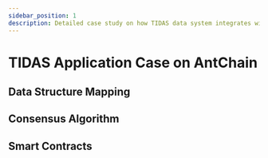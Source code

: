 ```yaml
---
sidebar_position: 1
description: Detailed case study on how TIDAS data system integrates with and uses AntChain
---
```


# TIDAS Application Case on AntChain

## Data Structure Mapping

## Consensus Algorithm

## Smart Contracts
